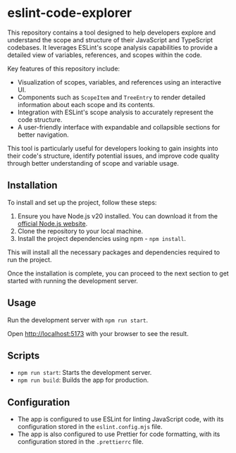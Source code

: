 # eslint-code-explorer

This repository contains a tool designed to help developers explore and understand the scope and structure of their JavaScript and TypeScript codebases. It leverages ESLint's scope analysis capabilities to provide a detailed view of variables, references, and scopes within the code.

Key features of this repository include:

-   Visualization of scopes, variables, and references using an interactive UI.
-   Components such as `ScopeItem` and `TreeEntry` to render detailed information about each scope and its contents.
-   Integration with ESLint's scope analysis to accurately represent the code structure.
-   A user-friendly interface with expandable and collapsible sections for better navigation.

This tool is particularly useful for developers looking to gain insights into their code's structure, identify potential issues, and improve code quality through better understanding of scope and variable usage.

## Installation

To install and set up the project, follow these steps:

1. Ensure you have Node.js v20 installed. You can download it from the [official Node.js website](https://nodejs.org/).
2. Clone the repository to your local machine.
3. Install the project dependencies using npm - `npm install`.

This will install all the necessary packages and dependencies required to run the project.

Once the installation is complete, you can proceed to the next section to get started with running the development server.

## Usage

Run the development server with `npm run start`.

Open [http://localhost:5173](http://localhost:5173) with your browser to see the result.

## Scripts

-   `npm run start`: Starts the development server.
-   `npm run build`: Builds the app for production.

## Configuration

-   The app is configured to use ESLint for linting JavaScript code, with its configuration stored in the `eslint.config.mjs` file.
-   The app is also configured to use Prettier for code formatting, with its configuration stored in the `.prettierrc` file.
